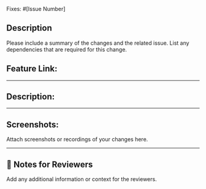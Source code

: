 Fixes: #[Issue Number]

## Description
Please include a summary of the changes and the related issue. List any dependencies that are required for this change.

## Feature Link:

---

## Description:

---

## Screenshots:
Attach screenshots or recordings of your changes here.

---

## 📢 Notes for Reviewers
Add any additional information or context for the reviewers.